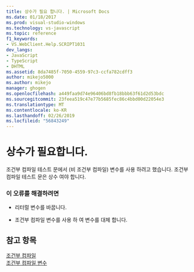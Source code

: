 ```yaml
---
title: 상수가 필요 합니다. | Microsoft Docs
ms.date: 01/18/2017
ms.prod: visual-studio-windows
ms.technology: vs-javascript
ms.topic: reference
f1_keywords:
- VS.WebClient.Help.SCRIPT1031
dev_langs:
- JavaScript
- TypeScript
- DHTML
ms.assetid: 8da7485f-7050-4559-97c3-ccfa782cdff3
author: mikejo5000
ms.author: mikejo
manager: ghogen
ms.openlocfilehash: a449faa9d74e96406bd8fb18bbb63f61d2d53bdc
ms.sourcegitcommit: 23feea519c47e77b5685fec86c4bbd00d22054e3
ms.translationtype: MT
ms.contentlocale: ko-KR
ms.lasthandoff: 02/26/2019
ms.locfileid: "56843249"
---
```

# <a name="expected-constant"></a>상수가 필요합니다.
조건부 컴파일 테스트 문에서 (비 조건부 컴파일) 변수를 사용 하려고 했습니다. 조건부 컴파일 테스트 문은 상수 여야 합니다.  
  
### <a name="to-correct-this-error"></a>이 오류를 해결하려면  
  
-   리터럴 변수를 바꿉니다.  
  
-   조건부 컴파일 변수를 사용 하 여 변수를 대체 합니다.  
  
## <a name="see-also"></a>참고 항목  
 [조건부 컴파일](../../javascript/advanced/conditional-compilation-javascript.md)   
 [조건부 컴파일 변수](../../javascript/advanced/conditional-compilation-variables-javascript.md)